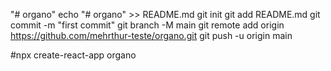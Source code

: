 "# organo" 
echo "# organo" >> README.md
git init
git add README.md
git commit -m "first commit"
git branch -M main
git remote add origin https://github.com/mehrthur-teste/organo.git
git push -u origin main

#npx create-react-app organo